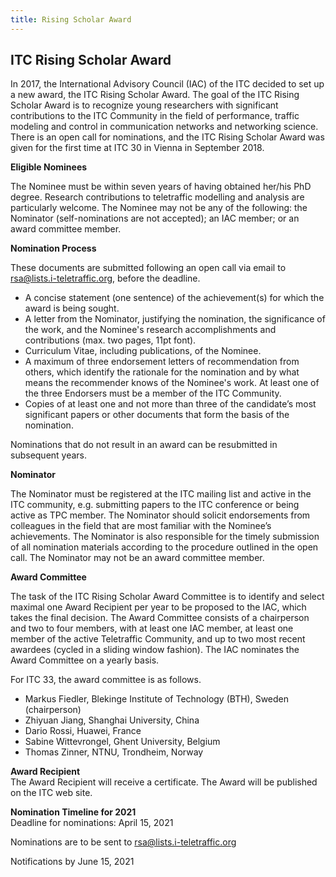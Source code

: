 ```yaml
---
title: Rising Scholar Award
---
```


## ITC Rising Scholar Award

In 2017, the International Advisory Council (IAC) of the ITC decided to set up a new award, the ITC Rising Scholar Award. The goal of the ITC Rising Scholar Award is to recognize young researchers with significant contributions to the ITC Community in the field of performance, traffic modeling and control in communication networks and networking science.<br/>
There is an open call for nominations, and the ITC Rising Scholar Award was given for the first time at ITC 30 in Vienna in September 2018.

**Eligible Nominees**

The Nominee must be within seven years of having obtained her/his PhD degree. Research contributions to teletraffic modelling and analysis are particularly welcome. The Nominee may not be any of the following: the Nominator (self-nominations are not accepted); an IAC member; or an award committee member.

**Nomination Process**

These documents are submitted following an open call via email to [rsa@lists.i-teletraffic.org](mailto:rsa@lists.i-teletraffic.org), before the deadline.

* A concise statement (one sentence) of the achievement(s) for which the award is being sought.
* A letter from the Nominator, justifying the nomination, the significance of the work, and the Nominee's research accomplishments and contributions (max. two pages, 11pt font).
* Curriculum Vitae, including publications, of the Nominee.
* A maximum of three endorsement letters of recommendation from others, which identify the rationale for the nomination and by what means the recommender knows of the Nominee's work. At least one of the three Endorsers must be a member of the ITC Community.
* Copies of at least one and not more than three of the candidate’s most significant papers or other documents that form the basis of the nomination.

Nominations that do not result in an award can be resubmitted in subsequent years.

**Nominator**

The Nominator must be registered at the ITC mailing list and active in the ITC community, e.g. submitting papers to the ITC conference or being active as TPC member. The Nominator should solicit endorsements from colleagues in the field that are most familiar with the Nominee’s achievements. The Nominator is also responsible for the timely submission of all nomination materials according to the procedure outlined in the open call. The Nominator may not be an award committee member.

**Award Committee**

The task of the ITC Rising Scholar Award Committee is to identify and select maximal one Award Recipient per year to be proposed to the IAC, which takes the final decision. The Award Committee consists of a chairperson and two to four members, with at least one IAC member, at least one member of the active Teletraffic Community, and up to two most recent awardees (cycled in a sliding window fashion). The IAC nominates the Award Committee on a yearly basis.

For ITC 33, the award committee is as follows.

* Markus Fiedler, Blekinge Institute of Technology (BTH), Sweden (chairperson)
* Zhiyuan Jiang, Shanghai University, China
* Dario Rossi, Huawei, France
* Sabine Wittevrongel, Ghent University, Belgium
* Thomas Zinner, NTNU, Trondheim, Norway



**Award Recipient**<br/>
The Award Recipient will receive a certificate. The Award will be published on the ITC web site.

**Nomination Timeline for 2021**<br/>
Deadline for nominations: April 15, 2021


Nominations are to be sent to [rsa@lists.i-teletraffic.org](mailto:rsa@lists.i-teletraffic.org)

Notifications by June 15, 2021
